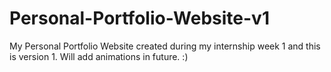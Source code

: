 # Personal-Portfolio-Website-v1
My Personal Portfolio Website created during my internship week 1 and this is version 1. Will add animations in future. :)
